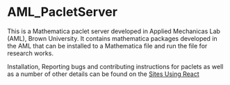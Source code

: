 # AML_PacletServer

This is a Mathematica paclet server developed in Applied Mechanicas Lab (AML), Brown University. It contains mathematica packages developed 
in the AML that can be installed to a Mathematica file and run the file for research works. 

Installation, Reporting bugs and contributing instructions for paclets as well as a number of other details can be found on the [Sites Using React](https://github.com/MdMasiurRahaman/AML_PacletServer/wiki/Sites-Using-React)
